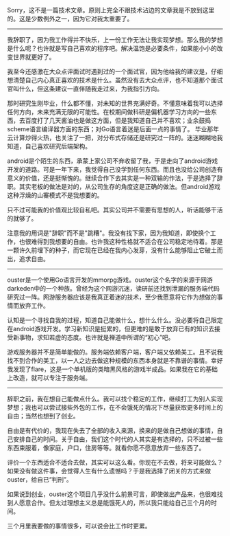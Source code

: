 Sorry，这不是一篇技术文章。原则上完全不跟技术沾边的文章我是不放到这里的。这是少数例外之一，因为它对我太重要了。

----------------

我辞职了，因为我工作得并不快乐，上一份工作无法让我实现梦想。那么我的梦想是什么呢？也许就是写自己喜欢的程序吧。解决温饱是必要条件，如果能小小的改变世界就更好了。

我至今还感激在大众点评面试时遇到过的一个面试官，因为他给我的建议是，仔细想清楚自己内心真正喜欢的技术是什么。虽然没有去大众点评，也不知道那个面试官叫什么，但这条建议一直伴随我走过来，为我指引方向。

那时研究生刚毕业，什么都不懂，对未知的世界充满好奇。不懂意味着我可以选择任何方向，未来充满无限的可能性。在校期间做科研是偏机器学习方向的一些东西，去百度打了几天酱油也是做这方面，但是我知道自己并不喜欢；业余鼓捣scheme语言编译器方面的东西；对Go语言着迷是后面一点的事情了。 毕业那年云计算炒得火热，也关注了一把，对分布式存储还是研究过一阵的。迷迷糊糊地我知道，自己喜欢研究后端架构。

android是个陌生的东西，承蒙上家公司不弃收留了我，于是走向了android游戏开发的道路。可是一年下来，我觉得自己没学到任何东西。而且也没给公司创造有意义的价值，还是挺惭愧的。继续合作下去其实是一种双输的作法，于是选择了辞职。其实老板的做法是对的，从公司生存的角度这是正确的做法。但android游戏这种浮燥的山寨模式不是我想要的。

只不过可能我的价值观比较自私吧。其实公司并不需要有思想的人，听话能够干活的就够了。

注意我的用词是"辞职"而不是"跳糟"。我没有找下家，因为我知道，即使换个工作，也很难得到我想要的自由。也许我这种性格就不适合在公司稳定地待着。那是一颗许久前埋下的种子，而它现在已经在我内心发芽，没有什么能够阻止它破土而出，追求自由。

-----------------

ouster是一个使用Go语言开发的mmorpg游戏。ouster这个名字的来源于网游darkeden中的一个种族。曾经为这个网游沉迷，读研前还找到泄漏的服务端代码研究过一阵。网游服务器应该是我真正着迷的技术，至少我愿意将它作为想做的事情而放弃工作。

认知是一个寻找自我的过程，知道自己能做什么，想什么什么。没必要将自己限定在android游戏开发。学习新知识是挺累的，但更难的是敢于放弃已有的知识去接受新事物，求知若虚的态度。也许就是禅道中所谓的“初心”吧。

游戏服务器并不是简单能做的。服务端依赖客户端，客户端又依赖美工。且不说我找不到合作的美工，以一人之边去做这种规模的东西本身就是不靠谱的事情。幸好我发现了flare，这是一个单机版的类暗黑风格的游戏半成品。如果我在它的基础上改造，就可以专注于服务端。

-----------------

辞职之前，我在想自己能做点什么。我可以找个稳定的工作，继续打工为别人实现梦想；我也可以尝试接些外包的工作，在不会饿死的情况下尽量获取更多时间上的自由；当然也想到了创业。

自由是有代价的，我现在失去了全部的收入来源，换来的是做自己想做的事情，自己安排自己的时间。关于自由，我们这个时代的人其实是有选择的，只不过被一些东西束服着，像家庭，户口，住房等等。就看你愿不愿意放弃一些东西了。

评价一个东西适合不适合去做，其实可以这么看。你现在不去做，将来可能做么？如果没有做这件事，会觉得人生有什么遗憾吗？于是我选择了闭关的方式来做ouster，给自已“判刑”。

如果说到创业，ouster这个项目几乎没什么前景可言，即使做出产品来，也很难找到人愿意合作。但太过理想主义总是能饿死人的，所以我只能给自己三个月的时间。

三个月里我要做的事情很多，可以说会比工作时更累。